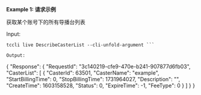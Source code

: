 **Example 1: 请求示例**

获取某个账号下的所有导播台列表

Input: 

```
tccli live DescribeCasterList --cli-unfold-argument ```

Output: 
```
{
    "Response": {
        "RequestId": "3c140219-cfe9-470e-b241-907877d6fb03",
        "CasterList": [
            {
                "CasterId": 63501,
                "CasterName": "example",
                "StartBillingTime": 0,
                "StopBillingTime": 1731964027,
                "Description": "",
                "CreateTime": 1603158528,
                "Status": 0,
                "ExpireTime": -1,
                "FeeType": 0
            }
        ]
    }
}
```

